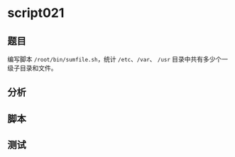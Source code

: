 # script021 
## 题目

编写脚本 `/root/bin/sumfile.sh`，统计 `/etc`、`/var`、 `/usr` 目录中共有多少个一级子目录和文件。


## 分析



## 脚本


## 测试



